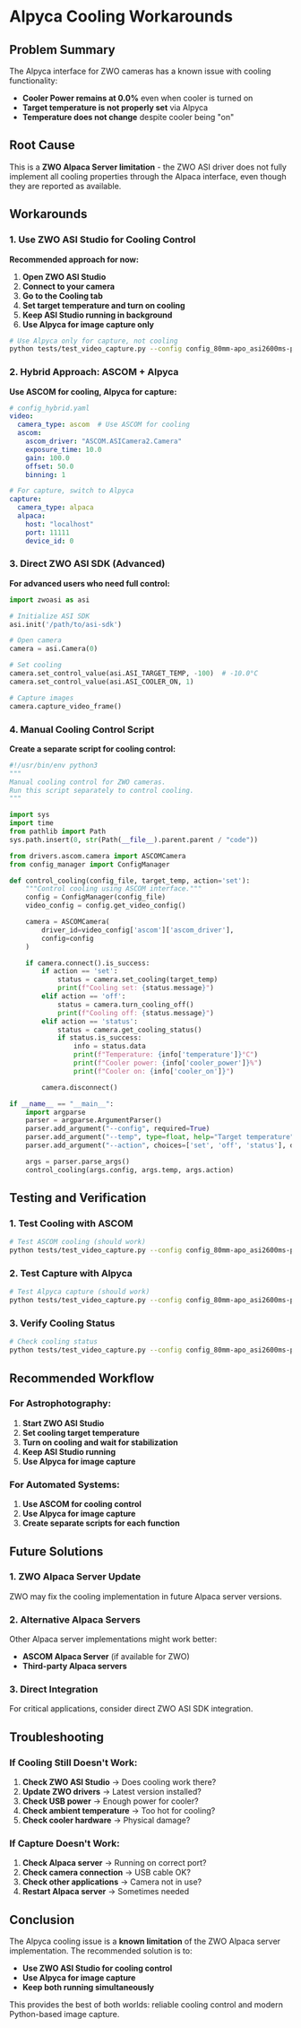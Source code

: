 # Alpyca Cooling Workarounds

## Problem Summary

The Alpyca interface for ZWO cameras has a known issue with cooling functionality:
- **Cooler Power remains at 0.0%** even when cooler is turned on
- **Target temperature is not properly set** via Alpyca
- **Temperature does not change** despite cooler being "on"

## Root Cause

This is a **ZWO Alpaca Server limitation** - the ZWO ASI driver does not fully implement all cooling properties through the Alpaca interface, even though they are reported as available.

## Workarounds

### 1. Use ZWO ASI Studio for Cooling Control

**Recommended approach for now:**

1. **Open ZWO ASI Studio**
2. **Connect to your camera**
3. **Go to the Cooling tab**
4. **Set target temperature and turn on cooling**
5. **Keep ASI Studio running in background**
6. **Use Alpyca for image capture only**

```bash
# Use Alpyca only for capture, not cooling
python tests/test_video_capture.py --config config_80mm-apo_asi2600ms-pro.yaml --action capture
```

### 2. Hybrid Approach: ASCOM + Alpyca

**Use ASCOM for cooling, Alpyca for capture:**

```yaml
# config_hybrid.yaml
video:
  camera_type: ascom  # Use ASCOM for cooling
  ascom:
    ascom_driver: "ASCOM.ASICamera2.Camera"
    exposure_time: 10.0
    gain: 100.0
    offset: 50.0
    binning: 1

# For capture, switch to Alpyca
capture:
  camera_type: alpaca
  alpaca:
    host: "localhost"
    port: 11111
    device_id: 0
```

### 3. Direct ZWO ASI SDK (Advanced)

**For advanced users who need full control:**

```python
import zwoasi as asi

# Initialize ASI SDK
asi.init('/path/to/asi-sdk')

# Open camera
camera = asi.Camera(0)

# Set cooling
camera.set_control_value(asi.ASI_TARGET_TEMP, -100)  # -10.0°C
camera.set_control_value(asi.ASI_COOLER_ON, 1)

# Capture images
camera.capture_video_frame()
```

### 4. Manual Cooling Control Script

**Create a separate script for cooling control:**

```python
#!/usr/bin/env python3
"""
Manual cooling control for ZWO cameras.
Run this script separately to control cooling.
"""

import sys
import time
from pathlib import Path
sys.path.insert(0, str(Path(__file__).parent.parent / "code"))

from drivers.ascom.camera import ASCOMCamera
from config_manager import ConfigManager

def control_cooling(config_file, target_temp, action='set'):
    """Control cooling using ASCOM interface."""
    config = ConfigManager(config_file)
    video_config = config.get_video_config()

    camera = ASCOMCamera(
        driver_id=video_config['ascom']['ascom_driver'],
        config=config
    )

    if camera.connect().is_success:
        if action == 'set':
            status = camera.set_cooling(target_temp)
            print(f"Cooling set: {status.message}")
        elif action == 'off':
            status = camera.turn_cooling_off()
            print(f"Cooling off: {status.message}")
        elif action == 'status':
            status = camera.get_cooling_status()
            if status.is_success:
                info = status.data
                print(f"Temperature: {info['temperature']}°C")
                print(f"Cooler power: {info['cooler_power']}%")
                print(f"Cooler on: {info['cooler_on']}")

        camera.disconnect()

if __name__ == "__main__":
    import argparse
    parser = argparse.ArgumentParser()
    parser.add_argument("--config", required=True)
    parser.add_argument("--temp", type=float, help="Target temperature")
    parser.add_argument("--action", choices=['set', 'off', 'status'], default='status')

    args = parser.parse_args()
    control_cooling(args.config, args.temp, args.action)
```

## Testing and Verification

### 1. Test Cooling with ASCOM

```bash
# Test ASCOM cooling (should work)
python tests/test_video_capture.py --config config_80mm-apo_asi2600ms-pro.yaml --action cooling --cooling-temp -10.0 --camera-type ascom
```

### 2. Test Capture with Alpyca

```bash
# Test Alpyca capture (should work)
python tests/test_video_capture.py --config config_80mm-apo_asi2600ms-pro.yaml --action capture --camera-type alpaca
```

### 3. Verify Cooling Status

```bash
# Check cooling status
python tests/test_video_capture.py --config config_80mm-apo_asi2600ms-pro.yaml --action cooling-status --camera-type ascom
```

## Recommended Workflow

### For Astrophotography:

1. **Start ZWO ASI Studio**
2. **Set cooling target temperature**
3. **Turn on cooling and wait for stabilization**
4. **Keep ASI Studio running**
5. **Use Alpyca for image capture**

### For Automated Systems:

1. **Use ASCOM for cooling control**
2. **Use Alpyca for image capture**
3. **Create separate scripts for each function**

## Future Solutions

### 1. ZWO Alpaca Server Update

ZWO may fix the cooling implementation in future Alpaca server versions.

### 2. Alternative Alpaca Servers

Other Alpaca server implementations might work better:
- **ASCOM Alpaca Server** (if available for ZWO)
- **Third-party Alpaca servers**

### 3. Direct Integration

For critical applications, consider direct ZWO ASI SDK integration.

## Troubleshooting

### If Cooling Still Doesn't Work:

1. **Check ZWO ASI Studio** → Does cooling work there?
2. **Update ZWO drivers** → Latest version installed?
3. **Check USB power** → Enough power for cooler?
4. **Check ambient temperature** → Too hot for cooling?
5. **Check cooler hardware** → Physical damage?

### If Capture Doesn't Work:

1. **Check Alpaca server** → Running on correct port?
2. **Check camera connection** → USB cable OK?
3. **Check other applications** → Camera not in use?
4. **Restart Alpaca server** → Sometimes needed

## Conclusion

The Alpyca cooling issue is a **known limitation** of the ZWO Alpaca server implementation. The recommended solution is to:

- **Use ZWO ASI Studio for cooling control**
- **Use Alpyca for image capture**
- **Keep both running simultaneously**

This provides the best of both worlds: reliable cooling control and modern Python-based image capture.
